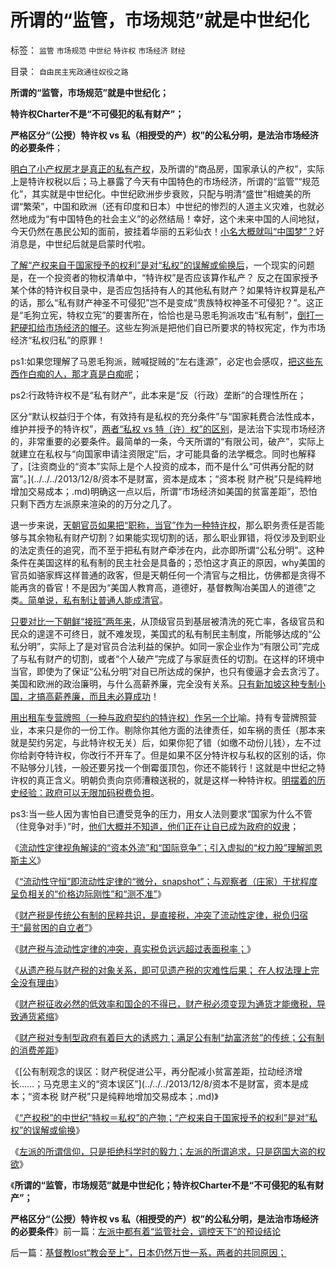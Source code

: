 # 所谓的“监管，市场规范”就是中世纪化

标签： `监管` `市场规范` `中世纪` `特许权` `市场经济` `财经` 

目录： `自由民主宪政通往奴役之路`

**所谓的“监管，市场规范”就是中世纪化；**

**特许权Charter不是“不可侵犯的私有财产”；**

**严格区分“（公授）特许权 vs 私（相授受的产）权”的公私分明，是法治市场经济的必要条件**；

[明白了小产权房才是真正的私有产权](../../../2013/11/25/小产权房是完整的私有产权,及“特权，物权，财产权，使用权，……”.md)，及所谓的“商品房，国家承认的产权”，实际上是特许权税以后；马上暴露了今天有中国特色的市场经济，所谓的“监管”“规范化”，其实就是中世纪化。中世纪欧洲步步衰败，只配与明清“盛世”相媲美的所谓“繁荣”，中国和欧洲（还有印度和日本）中世纪的惨烈的人道主义灾难，也就必然地成为“有中国特色的社会主义”的必然结局！幸好，这个未来中国的人间地狱，今天仍然在愚民公知的面前，披挂着华丽的五彩仙衣！[小名大概就叫“中国梦”？](../../../2013/10/8/遗产税是与高房价政策互补的中国梦吗？.md)好消息是，中世纪后就是启蒙时代啦。

[了解“产权来自于国家授予的权利”是对“私权”的误解或偷换后](../../../2013/11/22/“小产权房”是真正的产权，“商品房”是真正的特权.md)，一个现实的问题是，在一个投资者的物权清单中，“特许权”是否应该算作私产？
反之在国家授予某个体的特许权目录中，是否应包括持有人的其他私有财产？如果特许权算是私产的话，那么“私有财产神圣不可侵犯”岂不是变成“贵族特权神圣不可侵犯？”。这正是“毛狗立宪，特权立宪”的要害所在，恰恰也是马恩毛狗派攻击“私有制”，[倒打一耙硬扣给市场经济的帽子](../../../2012/1/30/西方为什么不能反思“好人阶级”和“坏人阶级”的战争哲学？.md)。这些左狗派是把他们自已所要求的特权宪定，作为市场经济“私权归私”的原罪！

ps1:如果您理解了马恩毛狗派，贼喊捉贼的“左右逢源”，必定也会感叹，[把这些东西作白痴的人，那才真是白痴呢](http://darthvad.blog.sohu.com/131306022.html)；

ps2:行政特许权不是“私有财产”，此本来是“反（行政）垄断”的合理性所在；

区分“默认权益归于个体，有效持有是私权的充分条件”与“国家耗费合法性成本，维护并授予的特许权”，[两者“私权 vs
特（许）权”的区别](../../../2013/11/24/改革目标模糊地指向“建设欧洲式中世纪制度”.md)，是法治下实现市场经济的，非常重要的必要条件。最简单的一条，今天所谓的“有限公司，破产”，实际上就建立在私权与“向国家申请注资限定”后，才可能具备的法学概念。同时也解释了，[注资商业的“资本”实际上是个人投资的成本，而不是什么“可供再分配的财富”。](../../../2013/12/8/资本不是财富，资本是成本；“资本税 财产税”只是纯粹地增加交易成本；.md)明确这一点以后，所谓“市场经济如美国的贫富差距”，恐怕只剩下西方左派原来渲染的的万分之几了。

退一步来说，[天朝官员如果把“职称，当官”作为一种特许权](http://darthvad.blog.sohu.com/117124713.html)，那么职务责任是否能够与其余物私有财产切割？如果能实现切割的话，那么职业罪错，将仅涉及到职业的法定责任的追究，而不至于把私有财产牵涉在内，此亦即所谓“公私分明”。这种条件在美国这样的私有制的民主社会是具备的；恐怕这才真正的原因，why美国的官员如骆家辉这样普通的政客，但是天朝任何一个清官与之相比，仿佛都是贪得不能再贪的昏官！不是因为“美国人教育高，道德好，基督教陶冶美国人的道德”之类[。简单说，私有制让普通人能成清官](../../../2009/12/6/公务员，即公共服务从业员.md)。

[只要对比一下朝鲜“接班”两年来](../../../2012/1/7/金正恩同学当班长的政治价值.md)，从顶级官员到基层被清洗的死亡率，各级官员和民众的遑遑不可终日，就不难发现，美国式的私有制民主制度，所能够达成的“公私分明”，实际上了是对官员合法利益的保护。如同一家企业作为“有限公司”完成了与私有财产的切割，或者“个人破产”完成了与家庭责任的切割。在这样的环境中当官，即使为了保证“公私分明”对自已所达成的保护，也只有傻逼才会去贪污了。美国和欧洲的政治廉明，与什么高薪养廉，完全没有关系。[只有新加坡这种专制小国，才搞高薪养廉，而且未必算成功](../../../2011/1/29/“中央帝国太大了”太难管理了.md)！

[用出租车专营牌照（一种与政府契约的特许权）作另一个比](../../../2013/1/18/要废除行政垄断，但不要监管市场价格.md)喻。持有专营牌照营业，本来只是你的一份工作。剔除你其他方面的法律责任，如车祸的责任（那本来就是契约另定，与此特许权无关）后，如果你犯了错（如缴不动份儿钱），左不过你给剥夺特许权，你改行不开车了。但是如果不区分特许权与私权的区别的话，你不贴够分儿钱，一般还要另找一个倒霉蛋顶包，你还不能转行！这就是中世纪之特许权的真正含义。明朝负责向京师漕粮送税的，就是这样一种特许权。[明摆着的历史经验：政府可以无限加码税费负担](../../../2013/12/7/明朝皇帝对国家和财税的影响，如万历皇帝.md)。

ps3:当一些人因为害怕自已遭受竞争的压力，用女人法则要求“国家为什么不管（住竞争对手）”时，[他们大概并不知道，他们正在让自已成为政府的奴隶](../../../2009/11/14/市场经济观点下小农的“愚蠢交换”.md)；

《[流动性定律视角解读的“资本外流”和“国际竞争”；引入虚拟的“权力股”理解凯恩斯主义](../../../2013/10/30/流动性定律解读“资本外流”和“国际竞争”，权力股的虚拟概念.md)》

《[“流动性守恒”即流动性定律的“微分，snapshot”；与观察者（庄家）干扰程度呈负相关的“价格边际刚性”和“测不准”](../../../2013/10/31/“流动性守恒”即流动性定律的“微分，snapshot”和股市的测不准.md)》

《[财产税是传统公有制的民粹共识，是直接税，冲突了流动性定律，税负归宿于“最贫困的自立者”](../../../2013/11/2/财产税不是直接税，冲突了流动性定律，税负归宿于“最贫困的自立者”.md)》

《[财产税与流动性定律的冲突，真实税负远远超过表面税率；](../../../2013/11/5/财产税与流动性定律的冲突，真实税负远远超过表面税率.md)》

《[从遗产税与财产税的对象关系，即可见遗产税的灾难性后果；
在人权法理上完全没有理由](../../../2013/11/17/从遗产税继承自财产税的对象关系，先验遗产税的灾难性后果.md)》

《[财产税征收必然的低效率和国企的不得已，财产税必须变现为通货才能缴税，导致通货紧缩](../../../2013/11/30/财产税的低效率和国企的不得已，及明朝的改革经验和改革红利；.md)》

《[财产税对专制型政府有着巨大的诱惑力；满足公有制“劫富济贫”的传统；公有制的消费差距](../../../2013/12/5/财产税对专制的诱惑力,满足“劫富济贫”的公有制传统.md)》

《[公有制观念的误区：财产税促进公平，再分配减小贫富差距，拉动经济增长……；马克思主义的“资本误区”](../../../2013/12/8/资本不是财富，资本是成本；“资本税 财产税”只是纯粹地增加交易成本；.md)》

《[“产权税”的中世纪“特权＝私权”的产物；“产权来自于国家授予的权利”是对“私权”的误解或偷换](../../../2013/12/11/“产权税”是中世纪“特权＝私权”的误解产物.md)》

《[左派的所谓信仰，只是拒绝科学时的毅力；左派的所谓追求，只是窃国大盗的权欲](../../../2013/12/15/左派中都有着“监管社会，调控天下”的预设结论.md)》

《**所谓的“监管，市场规范”就是中世纪化；特许权Charter不是“不可侵犯的私有财产”；**

**严格区分“（公授）特许权 vs 私（相授受的产）权”的公私分明，是法治市场经济的必要条件**》前一篇：[左派中都有着“监管社会，调控天下”的预设结论](../../../2013/12/15/左派中都有着“监管社会，调控天下”的预设结论.md)

后一篇：[基督教lost“教会至上”，日本仍然万世一系，两者的共同原因；](../../../2013/12/15/基督教lost“教会至上”，日本仍然万世一系，两者的共同原因；.md)